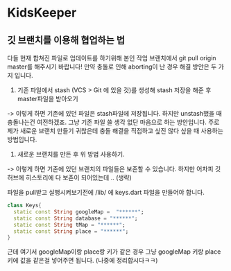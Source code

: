 # KidsKeeper

## 깃 브랜치를 이용해 협업하는 법

다들 현재 합쳐진 파일로 업데이트를 하기위해
본인 작업 브랜치에서 git pull origin master를 해주시기 바랍니다!
만약 충돌로 인해 aborting이 난 경우 해결 방안은 두 가지 입니다.

1. 기존 파일에서 stash (VCS > Git 에 있을 것)를 생성해 stash 저장을 해준 후 master파일을 받아오기

-> 이렇게 하면 기존에 있던 파일은 stash파일에 저장됩니다. 하지만 unstash했을 때 충돌나는건 여전하겠죠. 그냥 기존 파일 쓸 생각 없단 마음으로 하는 방안입니다.
주로 제가 새로운 브랜치 만들기 귀찮은데 충돌 해결을 직접하고 싶진 않다 싶을 때 사용하는 방법입니다.

1. 새로운 브랜치를 만든 후 위 방법 사용하기.

-> 이렇게 하면 기존에 있던 브랜치의 파일들은 보존할 수 있습니다. 하지만 어차피 깃허브에 히스토리에 다 보존이 되어있는데 .. (생략)


파일을 pull받고 실행시켜보기전에 /lib/ 에 keys.dart 파일을 만들어야 합니다.


```dart
class Keys{
  static const String googleMap =  "******";
  static const String database = "******";
  static const String tMap = "******";
  static const String place = "******";
}
```

근데 여기서 googleMap이랑 place랑 키가 같은 경우 그냥 googleMap 키랑 place키에 값을 같은걸 넣어주면 됩니다.
(나중에 정리합시다ㅋㅋ)
